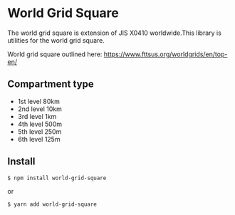 # World Grid Square
The world grid square is extension of JIS X0410 worldwide.This library is utilities for the world grid square.

World grid square outlined here: https://www.fttsus.org/worldgrids/en/top-en/

## Compartment type
- 1st level 80km
- 2nd level 10km
- 3rd level 1km
- 4th level 500m
- 5th level 250m
- 6th level 125m

## Install
```
$ npm install world-grid-square
```
or
```
$ yarn add world-grid-square
```
